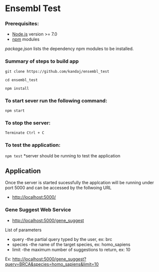 # Ensembl Test

### Prerequisites:

- [Node.js](https://nodejs.org/en/) version ﻿>= 7.0
- [npm](https://www.npmjs.com/) modules

_package.json_ lists the dependency npm modules to be installed.

### Summary of steps to build app

```
git clone https://github.com/kandaj/ensembl_test

cd ensembl_test

npm install

```

### To start sever run the following command:

`npm start`


### To stop the server:

`Terminate Ctrl + C`

### To test the application:

`npm test` *server should be running to test the application


## Application

Once the server is started sucessfully the applcation will be running under port 5000 and
can be accessed by the follwoing URL 
- [http://localhost:5000/](http://localhost:5000/)

### Gene Suggest Web Service
- [http://localhost:5000/gene_suggest](http://localhost:5000/gene_suggest)

List of parameters

- query   -the partial query typed by the user, ex: brc
- species -the name of the target species, ex: homo_sapiens
- limit   -the maximum number of suggestions to return, ex: 10

Ex: [http://localhost:5000/gene_suggest?query=BRCA&species=homo_sapiens&limit=10](http://localhost:5000/gene_suggest?query=BRCA&species=homo_sapiens&limit=10)